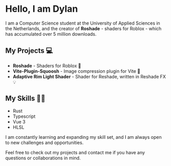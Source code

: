# Hello, I am Dylan

I am a Computer Science student at the University of Applied Sciences in the Netherlands, and the creator of **Roshade** - shaders for Roblox - which has accumulated over 5 million downloads.

## My Projects 💻
- **Roshade** - Shaders for Roblox 🎨
- **Vite-Plugin-Squoosh** - Image compression plugin for Vite 📸
- **Adaptive Rim Light Shader** - Shader for Reshade, written in Reshade FX 💡

## My Skills 🧑‍💻
- Rust
- Typescript
- Vue 3
- HLSL

I am constantly learning and expanding my skill set, and I am always open to new challenges and opportunities.

Feel free to check out my projects and contact me if you have any questions or collaborations in mind.
